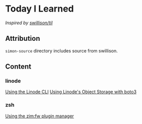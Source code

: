 # Today I Learned

*Inspired by [swillison/til](https://github.com/swillison/til)*

## Attribution

`simon-source` directory includes source from swillison.

## Content

### linode

[Using the Linode CLI](linode/linode-cli.md)
[Using Linode's Object Storage with boto3](linode/linode-s3.md)

### zsh

[Using the zim:fw plugin manager](zsh/zimfw-manager.md)
